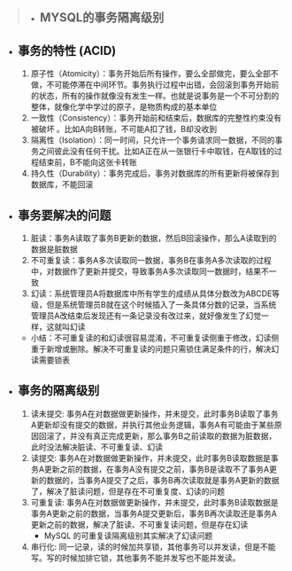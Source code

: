 
>- ## MYSQL的事务隔离级别
>   

- ## 事务的特性 (ACID)
  1. 原子性（Atomicity）：事务开始后所有操作，要么全部做完，要么全部不做，不可能停滞在中间环节。事务执行过程中出错，会回滚到事务开始前的状态，所有的操作就像没有发生一样。也就是说事务是一个不可分割的整体，就像化学中学过的原子，是物质构成的基本单位
  2. 一致性（Consistency）：事务开始前和结束后，数据库的完整性约束没有被破坏 。比如A向B转账，不可能A扣了钱，B却没收到
  3. 隔离性（Isolation）：同一时间，只允许一个事务请求同一数据，不同的事务之间彼此没有任何干扰。比如A正在从一张银行卡中取钱，在A取钱的过程结束前，B不能向这张卡转账
  4. 持久性（Durability）：事务完成后，事务对数据库的所有更新将被保存到数据库，不能回滚
  
- ## 事务要解决的问题
  1. 脏读：事务A读取了事务B更新的数据，然后B回滚操作，那么A读取到的数据是脏数据
  2. 不可重复读：事务A多次读取同一数据，事务B在事务A多次读取的过程中，对数据作了更新并提交，导致事务A多次读取同一数据时，结果不一致
  3. 幻读：系统管理员A将数据库中所有学生的成绩从具体分数改为ABCDE等级，但是系统管理员B就在这个时候插入了一条具体分数的记录，当系统管理员A改结束后发现还有一条记录没有改过来，就好像发生了幻觉一样，这就叫幻读
  - 小结：不可重复读的和幻读很容易混淆，不可重复读侧重于修改，幻读侧重于新增或删除。解决不可重复读的问题只需锁住满足条件的行，解决幻读需要锁表

- ## 事务的隔离级别
  1. 读未提交: 事务A在对数据做更新操作，并未提交，此时事务B读取了事务A更新却没有提交的数据，并执行其他业务逻辑，事务A有可能由于某些原因回滚了，并没有真正完成更新，那么事务B之前读取的数据为脏数据，此时没法解决脏读、不可重复读、幻读
  2. 读提交: 事务A在对数据做更新操作，并未提交，此时事务B读取数据是事务A更新之前的数据，在事务A没有提交之前，事务B是读取不了事务A更新的数据的，当事务A提交了之后，事务B再次读取就是事务A更新的数据了，解决了脏读问题，但是存在不可重复度、幻读的问题
  3. 可重复读: 事务A在对数据做更新操作，并未提交，此时事务B读取数据是事务A更新之前的数据，当事务A提交更新后，事务B再次读取还是事务A更新之前的数据，解决了脏读、不可重复读问题，但是存在幻读
      - MySQL 的可重复读隔离级别其实解决了幻读问题
  4. 串行化: 同一记录，读的时候加共享锁，其他事务可以并发读，但是不能写。写的时候加排它锁，其他事务不能并发写也不能并发读。
